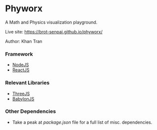# Phyworx

A Math and Physics visualization playground.

Live site: https://brot-senpai.github.io/phyworx/

Author: Khan Tran

### Framework

* [NodeJS](https://nodejs.org/en/)
* [ReactJS](https://reactjs.org/)

### Relevant Libraries

* [ThreeJS](https://threejs.org/)
* [BabylonJS](https://www.babylonjs.com/)

### Other Dependencies

* Take a peak at *package.json* file for a full list of misc. dependencies. 





